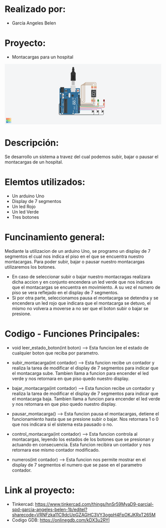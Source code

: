 # Realizado por:
- García Angeles Belen 

# Proyecto: 
- Montacargas para un hospital

![Tinkercad](./imagenes/circuito.png)

# Descripción:
Se desarrollo un sistema a travez del cual podemos subir, bajar o pausar el montacargas de un hospital.

# Elemtos utilizados:
- Un arduino Uno
- Display de 7 segmentos
- Un led Rojo
- Un led Verde
- Tres botones

# Funcinamiento general:

Mediante la utilizacion de un arduino Uno, se programo un display de 7 segmentos el cual nos indica el piso 
en el que se encuentra nuestro montacargas. Para poder subir, bajar o pausar nuestro montacargas utilizaremos los botones.
- En caso de seleccionar subir o bajar nuestro montacragas realizara dicha accion y en conjunto encendera un led verde que 
nos indicara que el montacargas se encuentra en movimiento. A su vez el numero de piso se vera reflejado en el display de 7 
segmentos. 
- Si por otra parte, seleccionamos pausa el montacarga se detendra y se encendera un led rojo que indicara que el montacarga
se detuvo, el mismo no volvera a moverse a no ser que el boton subir o bajar se presione. 

# Codigo - Funciones Principales:

- void leer_estado_boton(int boton) --> Esta funcion lee el estado de cualquier boton que reciba por parametro.

- subir_montacarga(int contador) --> Esta funcion recibe un contador y realiza la tarea de modificar el display de 7 segmentos para indicar que el montacarga sube. Tambien llama a funcion para encender el led verde y nos retornara en que piso quedo nuestro display.

- bajar_montacarga(int contador) --> Esta funcion recibe un contador y realiza la tarea de modificar el display de 7 segmentos para indicar que el montacarga baja. Tambien llama a funcion para encender el led verde y nos retornara en que piso quedo nuestro display.

- pausar_montacarga() --> Esta funcion pausa el montacargas, detiene el funcionamiento hasta que se presione subir o bajar. Nos retornara 1 o 0 que nos indicara si el sistema esta pausado o no. 

- control_montacarga(int contador) --> Esta funcion controla al montacargas, leyendo los estados de los botones que se presionan y actuando en consecuencia. Esta funcion recibira un contador y nos retornara ese mismo contador modificado.

- numeros(int contador) --> Esta funcion nos permite mostrar en el display de 7 segmentos el numero que se pase en el parametro contador. 


# Link al proyecto:
- Tinkercad: https://www.tinkercad.com/things/hnSr59MyaD9-parcial-spd-garcia-angeles-belen-1b/editel?sharecode=VRNFzka11C9dcUpGZAGHC3VY3ogpH4FpOKJKRxT265M
- Codigo GDB: https://onlinegdb.com/kDX3u2RYl
